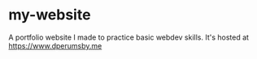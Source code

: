 # my-website

A portfolio website I made to practice basic webdev skills. It's hosted at https://www.dperumsby.me
